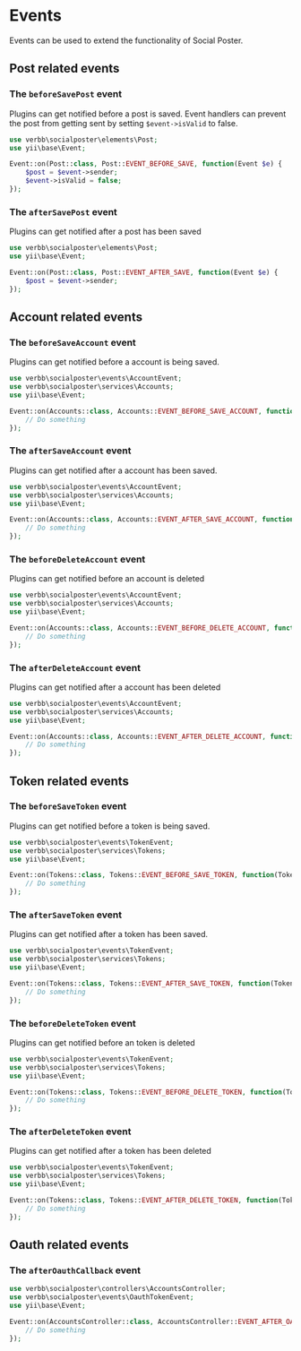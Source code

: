 # Events
Events can be used to extend the functionality of Social Poster.

## Post related events

### The `beforeSavePost` event
Plugins can get notified before a post is saved. Event handlers can prevent the post from getting sent by setting `$event->isValid` to false.

```php
use verbb\socialposter\elements\Post;
use yii\base\Event;

Event::on(Post::class, Post::EVENT_BEFORE_SAVE, function(Event $e) {
    $post = $event->sender;
    $event->isValid = false;
});
```

### The `afterSavePost` event
Plugins can get notified after a post has been saved

```php
use verbb\socialposter\elements\Post;
use yii\base\Event;

Event::on(Post::class, Post::EVENT_AFTER_SAVE, function(Event $e) {
    $post = $event->sender;
});
```

## Account related events
### The `beforeSaveAccount` event

Plugins can get notified before a account is being saved.

```php
use verbb\socialposter\events\AccountEvent;
use verbb\socialposter\services\Accounts;
use yii\base\Event;

Event::on(Accounts::class, Accounts::EVENT_BEFORE_SAVE_ACCOUNT, function(AccountEvent $e) {
    // Do something
});
```

### The `afterSaveAccount` event
Plugins can get notified after a account has been saved.

```php
use verbb\socialposter\events\AccountEvent;
use verbb\socialposter\services\Accounts;
use yii\base\Event;

Event::on(Accounts::class, Accounts::EVENT_AFTER_SAVE_ACCOUNT, function(AccountEvent $e) {
    // Do something
});
```

### The `beforeDeleteAccount` event
Plugins can get notified before an account is deleted

```php
use verbb\socialposter\events\AccountEvent;
use verbb\socialposter\services\Accounts;
use yii\base\Event;

Event::on(Accounts::class, Accounts::EVENT_BEFORE_DELETE_ACCOUNT, function(AccountEvent $e) {
    // Do something
});
```

### The `afterDeleteAccount` event
Plugins can get notified after a account has been deleted

```php
use verbb\socialposter\events\AccountEvent;
use verbb\socialposter\services\Accounts;
use yii\base\Event;

Event::on(Accounts::class, Accounts::EVENT_AFTER_DELETE_ACCOUNT, function(AccountEvent $e) {
    // Do something
});
```

## Token related events

### The `beforeSaveToken` event
Plugins can get notified before a token is being saved.

```php
use verbb\socialposter\events\TokenEvent;
use verbb\socialposter\services\Tokens;
use yii\base\Event;

Event::on(Tokens::class, Tokens::EVENT_BEFORE_SAVE_TOKEN, function(TokenEvent $e) {
    // Do something
});
```

### The `afterSaveToken` event
Plugins can get notified after a token has been saved.

```php
use verbb\socialposter\events\TokenEvent;
use verbb\socialposter\services\Tokens;
use yii\base\Event;

Event::on(Tokens::class, Tokens::EVENT_AFTER_SAVE_TOKEN, function(TokenEvent $e) {
    // Do something
});
```

### The `beforeDeleteToken` event
Plugins can get notified before an token is deleted

```php
use verbb\socialposter\events\TokenEvent;
use verbb\socialposter\services\Tokens;
use yii\base\Event;

Event::on(Tokens::class, Tokens::EVENT_BEFORE_DELETE_TOKEN, function(TokenEvent $e) {
    // Do something
});
```

### The `afterDeleteToken` event
Plugins can get notified after a token has been deleted

```php
use verbb\socialposter\events\TokenEvent;
use verbb\socialposter\services\Tokens;
use yii\base\Event;

Event::on(Tokens::class, Tokens::EVENT_AFTER_DELETE_TOKEN, function(TokenEvent $e) {
    // Do something
});
```

## Oauth related events

### The `afterOauthCallback` event

```php
use verbb\socialposter\controllers\AccountsController;
use verbb\socialposter\events\OauthTokenEvent;
use yii\base\Event;

Event::on(AccountsController::class, AccountsController::EVENT_AFTER_OAUTH_CALLBACK, function(OauthTokenEvent $e) {
    // Do something
});
```
